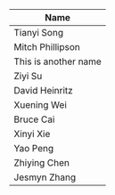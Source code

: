 | Name | 
|---|
| Tianyi Song  | 
| Mitch Phillipson | 
| This is another name |
| Ziyi Su|
| David Heinritz |
| Xuening Wei |
| Bruce Cai |
| Xinyi Xie |
| Yao Peng |
| Zhiying Chen |
| Jesmyn Zhang | 

